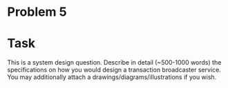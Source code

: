 # Problem 5

# Task

This is a system design question. Describe in detail (~500-1000 words) the specifications on how you would design a transaction broadcaster service. You may additionally attach a drawings/diagrams/illustrations if you wish.
